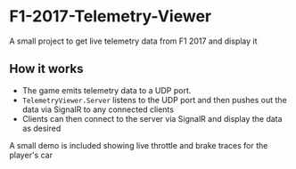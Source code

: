 # F1-2017-Telemetry-Viewer

A small project to get live telemetry data from F1 2017 and display it

## How it works

- The game emits telemetry data to a UDP port.
- `TelemetryViewer.Server` listens to the UDP port and then pushes out the data via SignalR to any connected clients
- Clients can then connect to the server via SignalR and display the data as desired

A small demo is included showing live throttle and brake traces for the player's car

